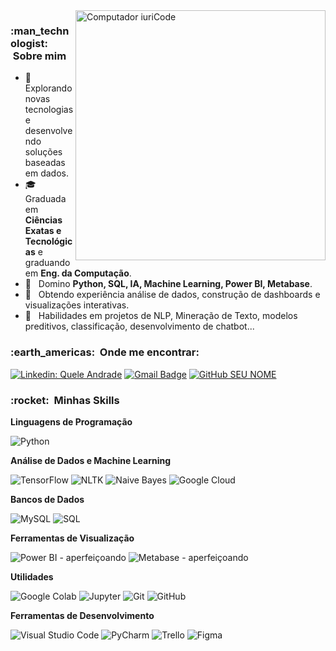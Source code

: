 <img src="https://raw.githubusercontent.com/MicaelliMedeiros/micaellimedeiros/master/image/computer-illustration.png" min-width="400px" max-width="400px" width="400px" align="right" alt="Computador iuriCode">

<h3> :man_technologist: &nbsp;Sobre mim </h3>

- 🤔 &nbsp; Explorando novas tecnologias e desenvolvendo soluções baseadas em dados.
- 🎓 &nbsp; Graduada em **Ciências Exatas e Tecnológicas** e graduando em **Eng. da Computação**.
- 🌱 &nbsp; Domino **Python, SQL, IA, Machine Learning, Power BI, Metabase**.
- 💼 &nbsp; Obtendo experiência análise de dados, construção de dashboards e visualizações interativas.
- 🚀 &nbsp; Habilidades em projetos de NLP, Mineração de Texto, modelos preditivos, classificação, desenvolvimento de chatbot...

<h3> :earth_americas: &nbsp;Onde me encontrar: </h3> 

[![Linkedin: Quele Andrade](https://img.shields.io/badge/-SeuNome-blue?style=flat-square&logo=Linkedin&logoColor=white&link=https://www.linkedin.com/in/queleandrade/)](https://www.linkedin.com/in/queleandrade/)
[![Gmail Badge](https://img.shields.io/badge/-seu.email@gmail.com-006bed?style=flat-square&logo=Gmail&logoColor=white&link=mailto:quele.andrade43@gmail.com)](mailto:quele.andrade43@gmail.com)
[![GitHub SEU NOME]( https://img.shields.io/github/followers/SeuUsuario?label=follow&style=social)](https://github.com/seu-usuario)

<h3> :rocket: &nbsp;Minhas Skills </h3>

**Linguagens de Programação**

![Python](https://img.shields.io/badge/-Python-333333?style=flat&logo=python)

**Análise de Dados e Machine Learning**

![TensorFlow](https://img.shields.io/badge/-TensorFlow-333333?style=flat&logo=tensorflow)
![NLTK](https://img.shields.io/badge/-NLTK-333333?style=flat&logo=nltk)
![Naive Bayes](https://img.shields.io/badge/-Naive%20Bayes-333333?style=flat)
![Google Cloud](https://img.shields.io/badge/-Google%20Cloud-333333?style=flat&logo=google-cloud)

**Bancos de Dados**

![MySQL](https://img.shields.io/badge/-MySQL-333333?style=flat&logo=mysql)
![SQL](https://img.shields.io/badge/-SQL-333333?style=flat&logo=sql)

**Ferramentas de Visualização**

![Power BI](https://img.shields.io/badge/-Power%20BI-333333?style=flat&logo=power-bi) - aperfeiçoando
![Metabase](https://img.shields.io/badge/-Metabase-333333?style=flat&logo=metabase) - aperfeiçoando

**Utilidades**

![Google Colab](https://img.shields.io/badge/-Google%20Colab-333333?style=flat&logo=google-colab)
![Jupyter](https://img.shields.io/badge/-Jupyter-333333?style=flat&logo=jupyter)
![Git](https://img.shields.io/badge/-Git-333333?style=flat&logo=git)
![GitHub](https://img.shields.io/badge/-GitHub-333333?style=flat&logo=github)

**Ferramentas de Desenvolvimento**

![Visual Studio Code](https://img.shields.io/badge/-Visual%20Studio%20Code-333333?style=flat&logo=visual-studio-code&logoColor=007ACC)
![PyCharm](https://img.shields.io/badge/-PyCharm-333333?style=flat&logo=pycharm)
![Trello](https://img.shields.io/badge/-Trello-333333?style=flat&logo=trello&logoColor=007ACC)
![Figma](https://img.shields.io/badge/-Figma-333333?style=flat&logo=figma&logoColor=007ACC)
